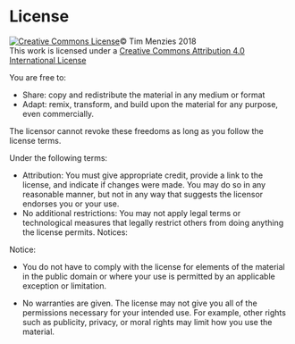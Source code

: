 # License

 <a rel="license" href="http://creativecommons.org/licenses/by/4.0/"><img alt="Creative Commons License"  style="border-width:0" src="https://i.creativecommons.org/l/by/4.0/88x31.png" /></a>&copy; Tim Menzies 2018 <br />This work is licensed under a <a rel="license" href="http://creativecommons.org/licenses/by/4.0/">Creative Commons Attribution 4.0 International License</a><br>

 
You are free to:

- Share: copy and redistribute the material in any medium or format
- Adapt: remix, transform, and build upon the material
for any purpose, even commercially.

The licensor cannot revoke these freedoms as long as you follow the license terms.

Under the following terms:

- Attribution:  You must give appropriate credit, provide a link to the license, and indicate if changes were made. You may do so in any reasonable manner, but not in any way that suggests the licensor endorses you or your use.
- No additional restrictions: You may not apply legal terms or technological measures that legally restrict others from doing anything the license permits.
Notices:

Notice:

- You do not have to comply with the license for elements of the material in the public domain or where your use is permitted by an applicable exception or limitation.

- No warranties are given. The license may not give you all of the permissions necessary for your intended use. For example, other rights such as publicity, privacy, or moral rights may limit how you use the material.

